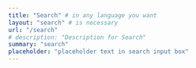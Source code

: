 ```yaml
---
title: "Search" # in any language you want
layout: "search" # is necessary
url: "/search"
# description: "Description for Search"
summary: "search"
placeholder: "placeholder text in search input box"
---
```

